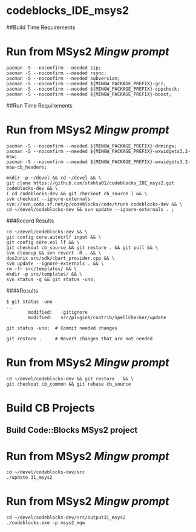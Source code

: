 # codeblocks_IDE_msys2

##Build Time Requirements
# Run from MSys2 *Mingw prompt*
```
pacman -S --noconfirm --needed zip;
pacman -S --noconfirm --needed rsync;
pacman -S --noconfirm --needed subversion;
pacman -S --noconfirm --needed ${MINGW_PACKAGE_PREFIX}-gcc;
pacman -S --noconfirm --needed ${MINGW_PACKAGE_PREFIX}-cppcheck;
pacman -S --noconfirm --needed ${MINGW_PACKAGE_PREFIX}-boost;
```

##Run Time Requirements
# Run from MSys2 *Mingw prompt*
```
pacman -S --noconfirm --needed ${MINGW_PACKAGE_PREFIX}-drmingw;
pacman -S --noconfirm --needed ${MINGW_PACKAGE_PREFIX}-wxwidgets3.2-msw;
pacman -S --noconfirm --needed ${MINGW_PACKAGE_PREFIX}-wxwidgets3.2-msw-cb_headers;
```

```
mkdir -p ~/devel && cd ~/devel && \
git clone https://github.com/stahta01/codeblocks_IDE_msys2.git codeblocks-dev && \
( cd codeblocks-dev && git checkout cb_source ) && \
svn checkout --ignore-externals svn://svn.code.sf.net/p/codeblocks/code/trunk codeblocks-dev && \
cd ~/devel/codeblocks-dev && svn update --ignore-externals . ;
```

###Record Results
```
cd ~/devel/codeblocks-dev && \
git config core.autocrlf input && \
git config core.eol lf && \
git checkout cb_source && git restore . && git pull && \
svn cleanup && svn revert -R . && \
dos2unix src/sdk/cbart_provider.cpp && \
svn update --ignore-externals . && \
rm -fr src/templates/ && \
mkdir -p src/templates/ && \
svn status -q && git status -uno;
```
####Results
```
$ git status -uno
...
        modified:   .gitignore
        modified:   src/plugins/contrib/SpellChecker/update
```

```
git status -uno;  # Commit needed changes

git restore .     # Revert changes that are not needed
```

# Run from MSys2 *Mingw prompt*
```
cd ~/devel/codeblocks-dev && git restore . && \
git checkout cb_common && git rebase cb_source
```

# Build CB Projects

## Build Code::Blocks MSys2 project
# Run from MSys2 *Mingw prompt*
```
cd ~/devel/codeblocks-dev/src
./update 31_msys2
```

# Run from MSys2 *Mingw prompt*
```
cd ~/devel/codeblocks-dev/src/output31_msys2
./codeblocks.exe -p msys2_mgw
```
